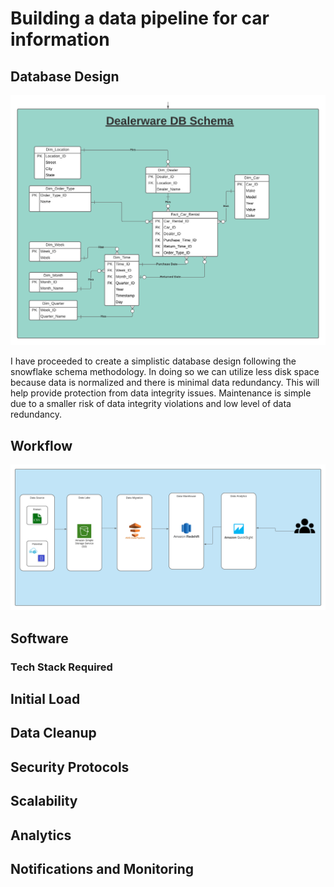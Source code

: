 # Building a data pipeline for car information

## Database Design

![ERD](img/DWDB.png)

I have proceeded to create a simplistic database design following the snowflake schema methodology. In doing so we can utilize less disk space because data is normalized and there is minimal data redundancy. This will help provide protection from data integrity issues. Maintenance is simple due to a smaller risk of data integrity violations and low level of data redundancy.

## Workflow

![Process](img/process.png)

## Software

### Tech Stack Required

## Initial Load

## Data Cleanup

## Security Protocols

## Scalability

## Analytics

## Notifications and Monitoring




